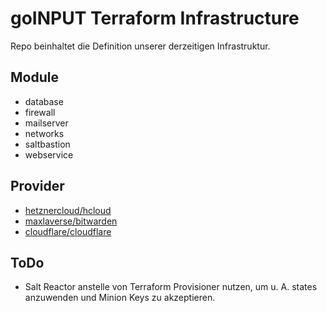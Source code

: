 # goINPUT Terraform Infrastructure
Repo beinhaltet die Definition unserer derzeitigen Infrastruktur.

## Module
* database
* firewall
* mailserver
* networks
* saltbastion
* webservice

## Provider
* [hetznercloud/hcloud](https://github.com/hetznercloud/terraform-provider-hcloud)
* [maxlaverse/bitwarden](https://github.com/maxlaverse/terraform-provider-bitwarden)
* [cloudflare/cloudflare](https://github.com/cloudflare/terraform-provider-cloudflare)

## ToDo
* Salt Reactor anstelle von Terraform Provisioner nutzen, um u. A. states anzuwenden und Minion Keys zu akzeptieren.